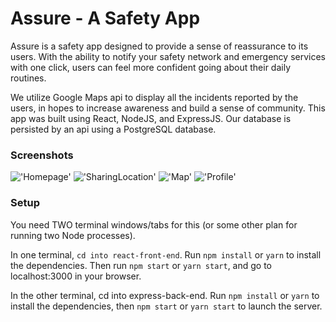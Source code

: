 # Assure - A Safety App

Assure is a safety app designed to provide a sense of reassurance to its users. With the ability to notify your safety network and emergency services with one click, users can feel more confident going about their daily routines. 

We utilize Google Maps api to display all the incidents reported by the users, in hopes to increase awareness and build a sense of community. This app was built using React, NodeJS, and ExpressJS. Our database is persisted by an api using a PostgreSQL database.

### Screenshots

!['Homepage']()
!['SharingLocation']()
!['Map']()
!['Profile']()

### Setup

You need TWO terminal windows/tabs for this (or some other plan for running two Node processes).

In one terminal, `cd into react-front-end`. Run `npm install` or `yarn` to install the dependencies. Then run `npm start` or `yarn start`, and go to localhost:3000 in your browser.

In the other terminal, cd into express-back-end. Run `npm install` or `yarn` to install the dependencies, then `npm start` or `yarn start` to launch the server.
